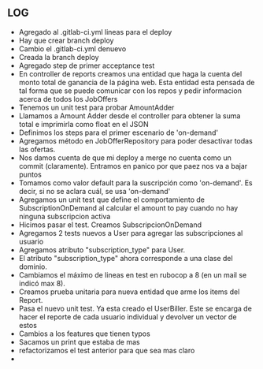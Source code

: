 ## LOG

- Agregado al .gitlab-ci.yml lineas para el deploy
- Hay que crear branch deploy
- Cambio el .gitlab-ci.yml denuevo
- Creada la branch deploy
- Agregado step de primer acceptance test
- En controller de reports creamos una entidad que haga la cuenta del monto total de ganancia de la página web. Esta entidad esta pensada de tal forma que se puede comunicar con los repos y pedir informacion acerca de todos los JobOffers
- Tenemos un unit test para probar AmountAdder
- Llamamos a Amount Adder desde el controller para obtener la suma total e imprimirla como float en el JSON
- Definimos los steps para el primer escenario de 'on-demand'
- Agregamos método en JobOfferRepository para poder desactivar todas las ofertas.
- Nos damos cuenta de que mi deploy a merge no cuenta como un commit (claramente). Entramos en panico por que paez nos va a bajar puntos
- Tomamos como valor default para la suscripción como 'on-demand'. Es decir, si no se aclara cuál, se usa 'on-demand'
- Agregamos un unit test que define el comportamiento de SubscriptionOnDemand al calcular el amount to pay cuando no hay ninguna subscripcion activa
- Hicimos pasar el test. Creamos SubscripcionOnDemand 
- Agregamos 2 tests nuevos a User para agregar las subscripciones al usuario
- Agregamos atributo "subscription_type" para User.
- El atributo "subscription_type" ahora corresponde a una clase del dominio.
- Cambiamos el máximo de lineas en test en rubocop a 8 (en un mail se indicó max 8).
- Creamos prueba unitaria para nueva entidad que arme los items del Report.
- Pasa el nuevo unit test. Ya esta creado el UserBiller. Este se encarga de hacer el reporte de cada usuario individual y devolver un vector de estos
- Cambios a los features que tienen typos
- Sacamos un print que estaba de mas
- refactorizamos el test anterior para que sea mas claro
- 